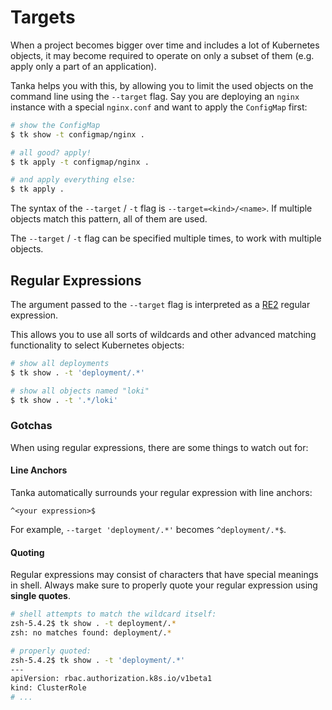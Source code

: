 # Targets

When a project becomes bigger over time and includes a lot of Kubernetes
objects, it may become required to operate on only a subset of them (e.g. apply
only a part of an application).

Tanka helps you with this, by allowing you to limit the used objects on the command
line using the `--target` flag. Say you are deploying an `nginx` instance with a special
`nginx.conf` and want to apply the `ConfigMap` first:

```bash
# show the ConfigMap
$ tk show -t configmap/nginx .

# all good? apply!
$ tk apply -t configmap/nginx .

# and apply everything else:
$ tk apply .
```

The syntax of the `--target` / `-t` flag is `--target=<kind>/<name>`. If
multiple objects match this pattern, all of them are used.

The `--target` / `-t` flag can be specified multiple times, to work with
multiple objects.


## Regular Expressions
The argument passed to the `--target` flag is interpreted as a
[RE2](https://golang.org/s/re2syntax) regular expression.

This allows you to use all sorts of wildcards and other advanced matching
functionality to select Kubernetes objects:

```bash
# show all deployments
$ tk show . -t 'deployment/.*'

# show all objects named "loki"
$ tk show . -t '.*/loki'
```

### Gotchas
When using regular expressions, there are some things to watch out for:

#### Line Anchors
Tanka automatically surrounds your regular expression with line anchors:
```text
^<your expression>$
```
For example, `--target 'deployment/.*'` becomes `^deployment/.*$`.

#### Quoting
Regular expressions may consist of characters that have special meanings in
shell. Always make sure to properly quote your regular expression using **single
quotes**.

```zsh
# shell attempts to match the wildcard itself:
zsh-5.4.2$ tk show . -t deployment/.*
zsh: no matches found: deployment/.*

# properly quoted:
zsh-5.4.2$ tk show . -t 'deployment/.*'
---
apiVersion: rbac.authorization.k8s.io/v1beta1
kind: ClusterRole
# ...
```
